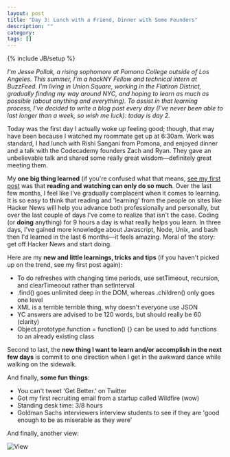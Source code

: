 ```yaml
---
layout: post
title: "Day 3: Lunch with a Friend, Dinner with Some Founders"
description: ""
category: 
tags: []
---
```

{% include JB/setup %}

*I'm Jesse Pollak, a rising sophomore at Pomona College outside of Los Angeles. This summer, I'm a hackNY Fellow and technical intern at BuzzFeed. I'm living in Union Square, working in the Flatiron District, gradually finding my way around NYC, and hoping to learn as much as possible (about anything and everything). To assist in that learning process, I've decided to write a blog post every day (I've never been able to last longer than a week, so wish me luck): today is day 2.*

Today was the first day I actually woke up feeling good; though, that may have been because I watched my roommate get up at 6:30am. Work was standard, I had lunch with Rishi Sangani from Pomona, and enjoyed dinner and a talk with the Codecademy founders Zach and Ryan. They gave an unbelievable talk and shared some really great wisdom—definitely great meeting them.

My **one big thing learned** (if you're confused what that means, [see my first post](http://jpollak92.github.com/2012/05/21/day-1-dont-be-afraid-to-ask-questions/) was that **reading and watching can only do so much**. Over the last few months, I feel like I've gradually complacent when it comes to learning. It is so easy to think that reading and 'learning' from the people on sites like Hacker News will help you advance both professionally and personally, but over the last couple of days I've come to realize that isn't the case. Coding (or **doing** anything) for 9 hours a day is what really helps you learn. In three days, I've gained more knowledge about Javascript, Node, Unix, and bash then I'd learned in the last 6 months—it feels amazing. Moral of the story: get off Hacker News and start doing.

Here are my **new and little learnings, tricks and tips** (if you haven't picked up on the trend, see my first post again):

* To do refreshes with changing time periods, use setTimeout, recursion, and clearTimeoout rather than setInterval
* .find() goes unlimited deep in the DOM, whereas .children() only goes one level
* XML is a terrible terrible thing, why doesn't everyone use JSON
* YC answers are advised to be 120 words, but should really be 60 (clarity)
* Object.prototype.function = function() {} can be used to add functions to an already existing class

Second to last, the  **new thing I want to learn and/or accomplish in the next few days** is commit to one direction when I get in the awkward dance while walking on the sidewalk.

And finally, **some fun things**:

* You can't tweet 'Get Better.' on Twitter
* Got my first recruiting email from a startup called Wildfire (wow)
* Standing desk time: 3/8 hours
* Goldman Sachs interviewers interview students to see if they are 'good enough to be as miserable as they were'

And finally, another view:

![View](http://f.cl.ly/items/3r062N1D0O0r2Z103v2m/bc6b0566a55711e1aebc1231381b647a_7.jpg)